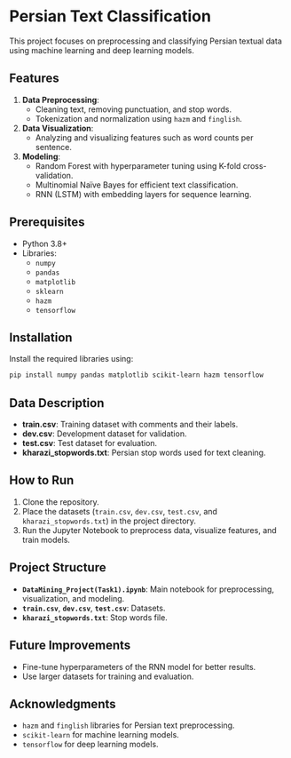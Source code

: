 
# Persian Text Classification

This project focuses on preprocessing and classifying Persian textual data using machine learning and deep learning models.

## Features
1. **Data Preprocessing**:
   - Cleaning text, removing punctuation, and stop words.
   - Tokenization and normalization using `hazm` and `finglish`.
2. **Data Visualization**:
   - Analyzing and visualizing features such as word counts per sentence.
3. **Modeling**:
   - Random Forest with hyperparameter tuning using K-fold cross-validation.
   - Multinomial Naïve Bayes for efficient text classification.
   - RNN (LSTM) with embedding layers for sequence learning.

## Prerequisites
- Python 3.8+
- Libraries:
  - `numpy`
  - `pandas`
  - `matplotlib`
  - `sklearn`
  - `hazm`
  - `tensorflow`

## Installation
Install the required libraries using:
```bash
pip install numpy pandas matplotlib scikit-learn hazm tensorflow
```

## Data Description
- **train.csv**: Training dataset with comments and their labels.
- **dev.csv**: Development dataset for validation.
- **test.csv**: Test dataset for evaluation.
- **kharazi_stopwords.txt**: Persian stop words used for text cleaning.

## How to Run
1. Clone the repository.
2. Place the datasets (`train.csv`, `dev.csv`, `test.csv`, and `kharazi_stopwords.txt`) in the project directory.
3. Run the Jupyter Notebook to preprocess data, visualize features, and train models.

## Project Structure
- **`DataMining_Project(Task1).ipynb`**: Main notebook for preprocessing, visualization, and modeling.
- **`train.csv`**, **`dev.csv`**, **`test.csv`**: Datasets.
- **`kharazi_stopwords.txt`**: Stop words file.

## Future Improvements
- Fine-tune hyperparameters of the RNN model for better results.
- Use larger datasets for training and evaluation.

## Acknowledgments
- `hazm` and `finglish` libraries for Persian text preprocessing.
- `scikit-learn` for machine learning models.
- `tensorflow` for deep learning models.
